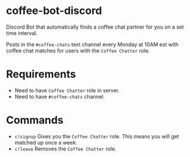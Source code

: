 # coffee-bot-discord
Discord Bot that automatically finds a coffee chat partner for you on a set time interval.

Posts in the `#coffee-chats` text channel every Monday at 10AM est with coffee chat matches for users with the `Coffee Chatter` role.

# Requirements
* Need to have `Coffee Chatter` role in server.
* Need to have `#coffee-chats` channel.

# Commands
* `c!signup` Gives you the `Coffee Chatter` role. This means you will get matched up once a week.
* `c!leave` Removes the `Coffee Chatter` role.
